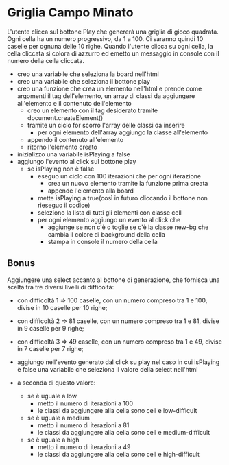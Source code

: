# Griglia Campo Minato

L'utente clicca sul bottone Play che genererà una griglia di gioco quadrata.
Ogni cella ha un numero progressivo, da 1 a 100.
Ci saranno quindi 10 caselle per ognuna delle 10 righe.
Quando l'utente clicca su ogni cella, la cella cliccata si colora di azzurro ed emetto un messaggio in console con il numero della cella cliccata.

- creo una variabile che seleziona la board nell'html
- creo una variabile che seleziona il bottone play
- creo una funzione che crea un elemento nell'html e prende come argomenti il tag dell'elemento, un array di classi da aggiungere all'elemento e il contenuto dell'elemento
  - creo un elemento con il tag desiderato tramite document.createElement()
  - tramite un ciclo for scorro l'array delle classi da inserire
    - per ogni elemento dell'array aggiungo la classe all'elemento
  - appendo il contenuto all'elemento
  - ritorno l'elemento creato
- inizializzo una variabile isPlaying a false
- aggiungo l'evento al click sul bottone play
  - se isPlaying non è false
    - eseguo un ciclo con 100 iterazioni che per ogni iterazione
      - crea un nuovo elemento tramite la funzione prima creata
      - appende l'elemento alla board
    - mette isPlaying a true(così in futuro cliccando il bottone non rieseguo il codice)
    - seleziono la lista di tutti gli elementi con classe cell
    - per ogni elemento aggiungo un evento al click che
      - aggiunge se non c'è o toglie se c'è la classe new-bg che cambia il colore di background della cella
      - stampa in console il numero della cella

## Bonus

Aggiungere una select accanto al bottone di generazione, che fornisca una scelta tra tre diversi livelli di difficoltà:

- con difficoltà 1 => 100 caselle, con un numero compreso tra 1 e 100, divise in 10 caselle per 10 righe;
- con difficoltà 2 => 81 caselle, con un numero compreso tra 1 e 81, divise in 9 caselle per 9 righe;
- con difficoltà 3 => 49 caselle, con un numero compreso tra 1 e 49, divise in 7 caselle per 7 righe;

- aggiungo nell'evento generato dal click su play nel caso in cui isPlaying è false una variabile che seleziona il valore della select nell'html
- a seconda di questo valore:
  - se è uguale a low
    - metto il numero di iterazioni a 100
    - le classi da aggiungere alla cella sono cell e low-difficult
  - se è uguale a medium
    - metto il numero di iterazioni a 81
    - le classi da aggiungere alla cella sono cell e medium-difficult
  - se è uguale a high
    - metto il numero di iterazioni a 49
    - le classi da aggiungere alla cella sono cell e high-difficult
